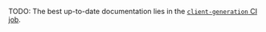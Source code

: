 TODO:
The best up-to-date documentation lies in the [`client-generation` CI job](../../../.github/workflows/main.yml).
